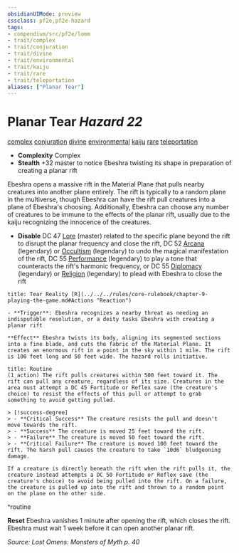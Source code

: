 ```yaml
---
obsidianUIMode: preview
cssclass: pf2e,pf2e-hazard
tags:
- compendium/src/pf2e/lomm
- trait/complex
- trait/conjuration
- trait/divine
- trait/environmental
- trait/kaiju
- trait/rare
- trait/teleportation
aliases: ["Planar Tear"]
---
```

# Planar Tear *Hazard 22*  
[complex](../../../rules/traits/complex.md)  [conjuration](../../../rules/traits/conjuration.md)  [divine](../../../rules/traits/divine.md)  [environmental](../../../rules/traits/environmental.md)  [kaiju](../../../rules/traits/kaiju-frp2.md)  [rare](../../../rules/traits/rare.md)  [teleportation](../../../rules/traits/teleportation.md)  

- **Complexity** Complex
- **Stealth** +32 master to notice Ebeshra twisting its shape in preparation of creating a planar rift  

Ebeshra opens a massive rift in the Material Plane that pulls nearby creatures into another plane entirely. The rift is typically to a random plane in the multiverse, though Ebeshra can have the rift pull creatures into a plane of Ebeshra's choosing. Additionally, Ebeshra can choose any number of creatures to be immune to the effects of the planar rift, usually due to the kaiju recognizing the innocence of the creatures.

- **Disable** DC 47 [Lore](../../skills.md#Lore) (master) related to the specific plane beyond the rift to disrupt the planar frequency and close the rift, DC 52 [Arcana](../../skills.md#Arcana) (legendary) or [Occultism](../../skills.md#Occultism) (legendary) to undo the magical manifestation of the rift, DC 55 [Performance](../../skills.md#Performance) (legendary) to play a tone that counteracts the rift's harmonic frequency, or DC 55 [Diplomacy](../../skills.md#Diplomacy) (legendary) or [Religion](../../skills.md#Religion) (legendary) to plead with Ebeshra to close the rift  
     
```ad-embed-ability
title: Tear Reality [R](../../../rules/core-rulebook/chapter-9-playing-the-game.md#Actions "Reaction")

- **Trigger**: Ebeshra recognizes a nearby threat as needing an indisputable resolution, or a deity tasks Ebeshra with creating a planar rift

**Effect** Ebeshra twists its body, aligning its segmented sections into a fine blade, and cuts the fabric of the Material Plane. It creates an enormous rift in a point in the sky within 1 mile. The rift is 100 feet long and 50 feet wide. The hazard rolls initiative.
```

```ad-pf2-summary
title: Routine
(1 action) The rift pulls creatures within 500 feet toward it. The rift can pull any creature, regardless of its size. Creatures in the area must attempt a DC 45 Fortitude or Reflex save (the creature's choice) to resist the effects of this pull or attempt to grab something to avoid getting pulled.

> [!success-degree] 
> - **Critical Success** The creature resists the pull and doesn't move towards the rift.
> - **Success** The creature is moved 25 feet toward the rift.
> - **Failure** The creature is moved 50 feet toward the rift.
> - **Critical Failure** The creature is moved 100 feet toward the rift. The harsh pull causes the creature to take `10d6` bludgeoning damage.

If a creature is directly beneath the rift when the rift pulls it, the creature instead attempts a DC 50 Fortitude or Reflex save (the creature's choice) to avoid being pulled into the rift. On a failure, the creature is pulled up into the rift and thrown to a random point on the plane on the other side.
```
^routine

**Reset** Ebeshra vanishes 1 minute after opening the rift, which closes the rift. Ebeshra must wait 1 week before it can open another planar rift.  

*Source: Lost Omens: Monsters of Myth p. 40*
